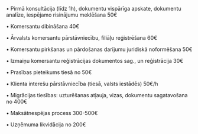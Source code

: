 • Pirmā konsultācija (līdz 1h), dokumentu vispārīga apskate, dokumentu analīze, iespējamo risinājumu meklēšana <span>50€</span>

• Komersantu dibināšana <span>40€</span>

• Ārvalsts komersantu pārstāvniecību, filiāļu reģistrēšana <span>60€</span>

• Komersantu pirkšanas un pārdošanas darījumu juridiskā noformēšana <span>50€</span>

• Izmaiņu komersantu reģistrācijas dokumentos sag., un reģistrācija <span>30€</span>

• Prasības pieteikums tiesā <span>no 50€</span>

• Klienta interešu pārstāvniecība (tiesā, valsts iestādēs) <span>50€/h</span>

• Migrācijas tiesības: uzturēšanas atļauja, vizas, dokumentu sagatavošana <span>no 400€</span>

• Maksātnespējas process <span>300-500€</span>

• Uzņēmuma likvidācija <span>no 200€</span>
